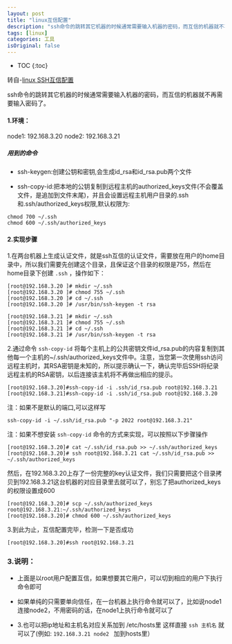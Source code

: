 ```yaml
---
layout: post
title: "linux互信配置"
description: "ssh命令的跳转其它机器的时候通常需要输入机器的密码，而互信的机器就不再需要输入密码了"
tags: [linux]
categories: 工具
isOriginal: false
---
```


* TOC
{:toc}

转自-[linux SSH互信配置](http://blog.csdn.net/chenghuikai/article/details/52807074)

ssh命令的跳转其它机器的时候通常需要输入机器的密码，而互信的机器就不再需要输入密码了。

#### **1.环境**：

node1: 192.168.3.20
node2: 192.168.3.21

##### **用到的命令**

*   ssh-keygen:创建公钥和密钥,会生成id_rsa和id_rsa.pub两个文件

*   ssh-copy-id:把本地的公钥复制到远程主机的authorized_keys文件(不会覆盖文件，是追加到文件末尾)，并且会设置远程主机用户目录的.ssh和.ssh/authorized_keys权限,默认权限为:

```shell
chmod 700 ~/.ssh
chmod 600 ~/.ssh/authorized_keys
```

#### **2.实现步骤**

1.在两台机器上生成认证文件，就是ssh互信的认证文件，需要放在用户的home目录中，所以我们需要先创建这个目录，且保证这个目录的权限是755，然后在home目录下创建 `.ssh` ，操作如下：

```shell
[root@192.168.3.20 ]# mkdir ~/.ssh
[root@192.168.3.20 ]# chmod 755 ~/.ssh
[root@192.168.3.20 ]# cd ~/.ssh
[root@192.168.3.20 ]# /usr/bin/ssh-keygen -t rsa

[root@192.168.3.21 ]# mkdir ~/.ssh
[root@192.168.3.21 ]# chmod 755 ~/.ssh
[root@192.168.3.21 ]# cd ~/.ssh
[root@192.168.3.21 ]# /usr/bin/ssh-keygen -t rsa

```

2.通过命令 `ssh-copy-id` 将每个主机上的公共密钥文件id_rsa.pub的内容复制到其他每一个主机的~/.ssh/authorized_keys文件中。注意，当您第一次使用ssh访问远程主机时，其RSA密钥是未知的，所以提示确认一下，确认完毕后SSH将纪录远程主机的RSA密钥，以后连接该主机将不再做出相应的提示。

```shell
[root@192.168.3.20]#ssh-copy-id -i .ssh/id_rsa.pub root@192.168.3.21
[root@192.168.3.21]#ssh-copy-id -i .ssh/id_rsa.pub root@192.168.3.20
```

注：如果不是默认的端口,可以这样写

`ssh-copy-id -i ~/.ssh/id_rsa.pub "-p 2022 root@192.168.3.21" `

注：如果不想安装 `ssh-copy-id` 命令的方式来实现，可以按照以下步骤操作

```shell
[root@192.168.3.20]# cat ~/.ssh/id_rsa.pub >> ~/.ssh/authorized_keys
[root@192.168.3.20]# ssh root@192.168.3.21 cat ~/.ssh/id_rsa.pub >> ~/.ssh/authorized_keys
```

然后，在192.168.3.20上存了一份完整的key认证文件，我们只需要把这个目录拷贝到192.168.3.21这台机器的对应目录里去就可以了，别忘了把authorized_keys 的权限设置成600

```shell
[root@192.168.3.20]# scp ~/.ssh/authorized_keys root@192.168.3.21:~/.ssh/authorized_keys
[root@192.168.3.20]# chmod 600 ~/.ssh/authorized_keys
```

3.到此为止，互信配置完毕，检测一下是否成功

```shell
[root@192.168.3.20]#ssh root@192.168.3.21
```

### **3.说明：**

*   上面是以root用户配置互信，如果想要其它用户，可以切到相应的用户下执行命令即可

*   如果单纯的只需要单向信任，在一台机器上执行命令就可以了，比如说node1连接node2，不用密码的话，在node1上执行命令就可以了

*   3.也可以把ip地址和主机名对应关系加到 /etc/hosts里 这样直接 `ssh 主机名` 就可以了(例如: `192.168.3.21 node2 ` 加到hosts里）

